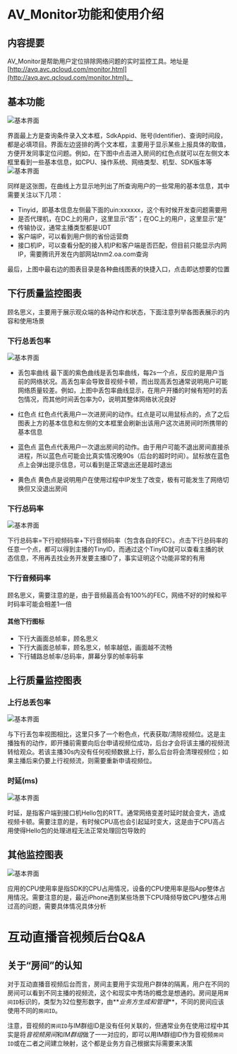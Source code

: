 # AV_Monitor功能和使用介绍

## 内容提要

AV\_Monitor是帮助用户定位排除网络问题的实时监控工具。地址是[http://avq.avc.qcloud.com/monitor.html](http://avq.avc.qcloud.com/monitor.html)。

## 基本功能

![基本界面](http://imgcache.tce.fsphere.cn/image/mc.qcloudimg.com/static/img/3be70ac5c099785144a2209e5b8ada2d/1.jpg)

界面最上方是查询条件录入文本框，SdkAppid、账号(Identifier)、查询时间段，都是必填项目。界面左边竖排的两个文本框，主要用于显示某些上报具体的取值，方便开发同事定位问题。例如，在下图中点击进入房间的红色点就可以在左侧文本框里看到一些基本信息，如CPU、操作系统、网络类型、机型、SDK版本等
![基本界面](http://imgcache.tce.fsphere.cn/image/mc.qcloudimg.com/static/img/8a46acbbfb69ab95dc75622c2442ef6e/2.jpg)

同样是这张图，在曲线上方显示地列出了所查询用户的一些常用的基本信息，其中需要关注以下几项：

* Tinyid，即基本信息左侧最下面的uin:xxxxxx，这个有时候开发查问题需要用
* 是否代理机，在DC上的用户，这里显示“否”；在OC上的用户，这里显示“是”
* 传输协议，通常主播类型都是UDT
* 客户端IP，可以看到用户侧的省份运营商
* 接口机IP，可以查看分配的接入机IP和客户端是否匹配，但目前只能显示内网IP，需要腾讯开发在内部网站tnm2.oa.com查询

最后，上图中最右边的图表目录是各种曲线图表的快捷入口，点击即达想要的位置

## 下行质量监控图表

顾名思义，主要用于展示观众端的各种动作和状态，下面注意列举各图表展示的内容和使用场景

### 下行总丢包率

![基本界面](http://imgcache.tce.fsphere.cn/image/mc.qcloudimg.com/static/img/6e591a59fbce40ae67288180221363d6/3.jpg)

* 丢包率曲线
最下面的紫色曲线是丢包率曲线，每2s一个点，反应的是用户当前的网络状况。高丢包率会导致音视频卡顿，而出现高丢包通常说明用户可能网络质量较差。例如，上图中丢包率曲线显示，在用户开播的时候有短时的丢包情况，而其他时间丢包率为0，说明其整体网络状况良好

* 红色点
红色点代表用户一次进房间的动作。红点是可以用鼠标点的，点了之后图表上方的基本信息和左侧的文本框里会刷新出该用户这次进房间时所携带的基本信息

* 蓝色点
蓝色点代表用户一次退出房间的动作。由于用户可能不退出房间直接杀进程，所以蓝色点可能会比真实情况晚90s（后台的超时时间）。鼠标放在蓝色点上会弹出提示信息，可以看到是正常退出还是超时退出

* 黄色点
黄色点是说明用户在使用过程中IP发生了改变，极有可能发生了网络切换但又没退出房间

### 下行总码率

![基本界面](http://imgcache.tce.fsphere.cn/image/mc.qcloudimg.com/static/img/b9ff74ce4eebc604bc4cc29efbbcd8b0/4.jpg)

下行总码率=下行视频码率+下行音频码率（包含各自的FEC）。点击下行总码率的任意一个点，都可以得到主播的TinyID，而通过这个TinyID就可以查看主播的状态信息，不用再去找业务开发要主播ID了，事实证明这个功能非常的有用

### 下行音频码率

顾名思义，需要注意的是，由于音频最高会有100%的FEC，网络不好的时候和平时码率可能会相差1一倍

#### 其他下行图标

* 下行大画面总帧率，顾名思义
* 下行大画面总帧率，顾名思义，帧率越低，画面越不流畅
* 下行辅路总帧率/总码率，屏幕分享的帧率码率

## 上行质量监控图表

### 上行总丢包率

![基本界面](http://imgcache.tce.fsphere.cn/image/mc.qcloudimg.com/static/img/ffabf311e59c99646782dc4d1411997f/5.jpg)

与下行丢包率视图相比，这里只多了一个粉色点，代表获取/清除视频位。这是主播独有的动作，即开播前需要向后台申请视频位成功，后台才会将该主播的视频流转给观众。若该主播30s内没有任何视频数据上行，那么后台将会清理视频位；如果主播后来仍要上行视频流，则需要重新申请视频位。

### 时延(ms)

![基本界面](http://imgcache.tce.fsphere.cn/image/mc.qcloudimg.com/static/img/f32e79a8a9e6395ddc21641a03193478/6.jpg)

时延，是指客户端到接口机Hello包的RTT。通常网络变差时延时就会变大，造成视频卡顿。需要注意的是，有时候CPU高也会引起延时变大，这是由于CPU高占用使得Hello包的处理进程无法正常处理回包导致的

## 其他监控图表

![基本界面](http://imgcache.tce.fsphere.cn/image/mc.qcloudimg.com/static/img/cec6522e4e762f480350ea0b82e8022f/7.jpg)

应用的CPU使用率是指SDK的CPU占用情况，设备的CPU使用率是指App整体占用情况。需要注意的是，最近iPhone遇到某些场景下CPU降频导致CPU整体占用过高的问题，需要具体情况具体分析


# 互动直播音视频后台Q&A

## 关于“房间”的认知

对于互动直播音视频后台而言，房间主要用于实现用户群体的隔离，用户在不同的房间可以看到不同主播的视频流，这个和现实中秀场的概念是想通的。房间是用`房间ID`标识的，类型为32位整形数字，由**_业务方生成和管理_**，不同的房间应该使用不同的`房间ID`。

注意，音视频的`房间ID`与IM群组ID是没有任何关联的，但通常业务在使用过程中其实是将*音视频房间*和*IM群组*做了一一对应的，即可以用IM群组ID作为音视频`房间ID`或在二者之间建立映射，这个都是业务方自己根据实际需要来决策
